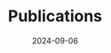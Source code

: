 ---
title: 'Publications'
date: 2024-09-06
type: landing

# # View.
# view: citation

# # Optional header image (relative to `static/media/` folder).
# banner:
#   caption: ''
#   image: ''
# ---

design:
  # Section spacing
  spacing: '5rem'

# Page sections
sections:
#   - block: collection
#     content:
#       title: Publications
#       text: ""
#       filters:
#         folders:
#           - current_projects
#     design:
#       view: article-grid
#       fill_image: true
#       columns: 3
#   - block: collection
#     content:
#       title: Past Projects
#       text: ""
#       filters:
#         folders:
#           - past_projects
#     design:
#       view: article-grid
#       fill_image: true
#       columns: 3
  # - block: collection
  #   content:
  #     title: Publications
  #     text: ""
  #     filters:
  #       folders:
  #         - publications
  #       featured_only: false
  #   design:
  #     view: citation
# Rather than using a citation view, instead use a basic markdown view with manually-added publication information.
  - block: markdown
    design:
      columns: '1'
      css_style: |
        @media (max-width: 600px) {
          body {
            font-size: small;
            max-width: 100%;
            color: red !important;
          }
        }
        @media (min-width: 601px) {
          body {
            font-size: medium;
            max-width: 1000px;
          }
        }
    content:
      title: Publications
      text: |
        <p style="text-align: left; font-size: large;"><b>2025</b></p>
        <ul style="list-style-position: inside; padding-left: 0; width: 1000px;">
          <li style="text-align: left;">Caroline Foster, Mark W. Donoghoe, Andrew Battisti, Francesco D'Eugenio, Katherine Harborne, Thomas Venville, Claudia Del P. Lagos, J. Trevor Mendel, Ryan Bagge, Stefania Barsanti, Sabine Bellstedt, Alina Boecker, Qianhui Chen, Caro Derkenne, Anna Ferre-Matteu, Eda Gjergo, Anshu Gupta, <b>Eric G. M. Muller</b>, Giulia Santucci, Hye-Jin Park, Rhea-Silvia Remus, Sabine Thater, Jesse van de Sande, Sam Vaughan, Sarah Brough, Scott M. Croom, Lucas M. Valenzuela, Emily Wisnioski, the MAGPI Team. The MAGPI Survey: the kinematic morphology-density relation (or lack thereof) and the Hubble sequence at z ∼ 0.3 <i>Publications of the Astronomical Society of Australia, accepted for publication, February 2025</i><br><a href="https://arxiv.org/abs/2502.16751">arxiv</a></li>
          <li style="text-align: left;">Marcie Mun, Emily Wisnioski, Katherine E. Harborne, Claudia D. P. Lagos, Lucas M. Valenzuela, Rhea-Silvia Remus, J. Trevor Mendel, Andrew J. Battisti, Sara L. Ellison, Caroline Foster, Matias Bravo, Sarah Brough, Scott M. Croom, Tianmu Gao, Kathryn Grasha, Anshu Gupta, Yifan Mai, Anilkumar Mailvaganam, <b>Eric G. M. Muller</b>, Gauri Sharma, Sarah M. Sweet, Edward N. Taylor, Tayyaba Zafar. The MAGPI Survey: radial trends in star formation across different cosmological simulations in comparison with observations at z ∼ 0.3 <i>Monthly Notices of the Royal Astronomical Society, accepted for publication, February 2025</i><br><a href="https://arxiv.org/abs/2411.17882">arxiv</a> <a href="https://academic.oup.com/mnras/advance-article/doi/10.1093/mnras/staf342/8045600">MNRAS</a></li>
          <li style="text-align: left;">Hiep Nguyen, Haiyang Tang, Matthew Alger, Antoine Marchal, <b>Eric G. M. Muller</b>, Cheng Soon Ong, N. M. McClure-Griffiths. TPCNet: representation learning for HI mapping <i>Monthly Notices of the Royal Astronomical Society, Volume 536, Issue 1, January 2025, Pages 962-987</i><br><a href="http://arxiv.org/abs/2411.13325">arxiv</a> <a href=https://academic.oup.com/mnras/article/536/1/962/7908519">MNRAS</a></li>
        </ul>

        <p style="text-align: left; font-size: large;"><b>2024</b></p>
        <ul style="list-style-position: inside; padding-left: 0; width: 1000px;">
          <li style="text-align: left;">Giulia Santucci, Claudia Del P Lagos, Katherine E Harborne, Caro Derkenne, Adriano Poci, Sabine Thater, Richard McDermid, J Trevor Mendel, Emily Wisnioski, Scott M Croom, Anna Ferré-Mateu <b>Eric G. M. Muller</b>, Jesse van de Sande, Gauri Sharma, Sarah M Sweet, Takafumi Tsukui, Lucas M Valenzuela, Glenn van de Ven, Tayyaba Zafar. The MAGPI survey: orbital distributions, intrinsic shapes, and mass profiles for MAGPI-like EAGLE galaxies using Schwarzschild dynamical models <i>Monthly Notices of the Royal Astronomical Society, Volume 534, Issue 1, October 2024, Pages 502-522</i><br><a href="https://arxiv.org/abs/2409.05940">arxiv</a> <a href="https://academic.oup.com/mnras/article/534/1/502/7754825">MNRAS</a></li>
  
---
